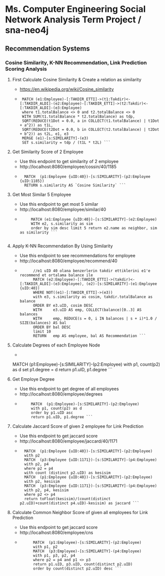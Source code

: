 # Ms. Computer Engineering Social Network Analysis Term Project / sna-neo4j

## Recommendation Systems
### Cosine Similarity, K-NN Recommendation, Link Prediction Scoring Analysis

1. First Calculate Cosine Similarity & Create a relation as similarity
    * https://en.wikipedia.org/wiki/Cosine_similarity
    * ```//totalBalance 0 olmayanlardan e1 in takdir ettiklerinin takdir ettikleri ile e1 arasida similarity olusturan query
       MATCH (e1:Employee)-[:TAKDIR_ETTI]->(t1:Takdir)<-[:TAKDIR_ALDI]-(e2:Employee)-[:TAKDIR_ETTI]->(t2:Takdir)<-[:TAKDIR_ALDI]-(e3:Employee)
       where t1.totalBalance <> 0 and t2.totalBalance <> 0
       WITH SUM(t1.totalBalance * t2.totalBalance) as tdp,
       SQRT(REDUCE(t1Dot = 0.0, a in COLLECT(t1.totalBalance) | t1Dot + a^2)) as t1L,
       SQRT(REDUCE(t2Dot = 0.0, b in COLLECT(t2.totalBalance) | t2Dot + b^2)) as t2L, e1, e3
       MERGE (e1)-[s:SIMILARITY]-(e3)
       SET s.similarity = tdp / (t1L * t2L) ```

2. Get Similarity Score of 2 Employee
    * Use this endpoint to get similarity of 2 employee
    * http://localhost:8080/employee/cossin/40/1185
    * ``` //uid ye gore 2 kullanicinin cosine similartysini verir
        MATCH  (p1:Employee {uID:40})-[s:SIMILARITY]-(p2:Employee {uID:1185})
        RETURN s.similarity AS `Cosine Similarity` ```

3. Get Most Similar 5 Employee
    * Use this endpoint to get most 5 similar
    * http://localhost:8080/employee/similar/40
    * ```//similarity hesabina gore 40 id li kullaniciya benzer kullanicilari getirir
           MATCH (e1:Employee {uID:40})-[s:SIMILARITY]-(e2:Employee)
           WITH e2, s.similarity as sim
           order by sim desc limit 5 return e2.name as neighbor, sim as similarity ```


4. Apply K-NN Recommendation By Using Similarity
    * Use this endpoint to see recommendations for employee
    * http://localhost:8080/employee/recommend/40
    * ``` //k-nn recommendation
            //e1 uID 40 olana benzerlerin takdir ettiklerini e1'e recommend et ortalama balance ile
            MATCH (e2:Employee)-[:TAKDIR_ETTI]->(takdir)<-[:TAKDIR_ALDI]-(e3:Employee), (e2)-[s:SIMILARITY]-(e1:Employee {uID:40})
            WHERE NOT((e1)-[:TAKDIR_ETTI]->(e3))
            with e3, s.similarity as cosim, takdir.totalBalance as balance
            ORDER BY e3.uID, cosim DESC
            WITH 	 e3.uID AS emp, COLLECT(balance)[0..3] AS balances
            WITH 	 emp, REDUCE(s = 0, i IN balances | s + i)*1.0 / SIZE(balances) AS bal
            ORDER BY bal DESC
            limit 10
            RETURN 	 emp AS employee, bal AS Recommendation ```

5. Calculate Degrees of each Employee Node
    * ``` //set degree, number similar employees (neighbours) = degree of this employee
    MATCH  (p1:Employee)-[s:SIMILARITY]-(p2:Employee)
    with p1, count(p2) as d
    set p1.degree = d
    return p1.uID, p1.degree ```

6. Get Employe Degree
    * Use this endpoint to get degree of all employees
    * http://localhost:8080/employee/degrees
    * ```//employee ve onun degreesi
           MATCH  (p1:Employee)-[s:SIMILARITY]-(p2:Employee)
           with p1, count(p2) as d
           order by p1.uID asc
           return p1.uID, p1.degree ```

7. Calculate Jaccard Score of given 2 employee for Link Prediction
    * Use this endpoint to get jaccard score
    * http://localhost:8080/employee/jaccard/40/1171
    * ``` //link prediction 2 employee'nin jaccard index score u
        MATCH  (p1:Employee {uID:40})-[s:SIMILARITY]-(p2:Employee)
        with p2
        MATCH  (p3:Employee {uID:1171})-[s:SIMILARITY]-(p4:Employee)
        with p2, p4
        where p2 = p4
        with count (distinct p2.uID) as kesisim
        MATCH  (p1:Employee {uID:40})-[s:SIMILARITY]-(p2:Employee)
        with p2, kesisim
        MATCH  (p3:Employee {uID:1171})-[s:SIMILARITY]-(p4:Employee)
        with p2, p4, kesisim
        where p2 <> p4
        return toFloat(kesisim)/(count(distinct p2.uID)+count(distinct p4.uID)-kesisim) as jaccard ```

8. Calculate Common Neighbor Score of given all employees for Link Prediction
   * Use this endpoint to get jaccard score
   * http://localhost:8080/employee/cns
   * ``` //link prediction common neighbour score
           MATCH  (p1:Employee)-[s:SIMILARITY]-(p2:Employee)
           with p1, p2
           MATCH  (p3:Employee)-[s:SIMILARITY]-(p4:Employee)
           with p1, p3, p2, p4
           where p2 = p4 and p1 <> p3
           return p1.uID, p3.uID, count(distinct p2.uID)
           order by count(distinct p2.uID) desc ```




